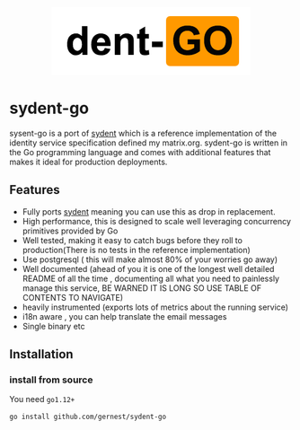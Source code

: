 <p align="center">
  <img src="logo.png"/>
</p>

 # sydent-go

sysent-go is a port of [sydent]() which is a reference implementation of the identity service specification defined my matrix.org. sydent-go is written in the Go programming language and comes with additional features that makes it ideal for production deployments.

## Features

- Fully ports [sydent]() meaning you can use this as drop in replacement.
- High performance, this is designed to scale well leveraging concurrency primitives provided by Go
- Well tested, making it easy to catch bugs before they roll to production(There is no tests in the reference implementation)
- Use postgresql ( this will make almost 80% of your worries go away)
- Well documented (ahead of you it is one of the longest well detailed README of all the time , documenting  all what you need to painlessly manage this service, BE WARNED IT IS LONG SO USE TABLE OF CONTENTS TO NAVIGATE)
- heavily instrumented (exports lots of metrics about the running service)
- i18n aware , you can help translate the email messages
- Single binary etc


## Installation

### install from source

You need `go1.12+`

```
go install github.com/gernest/sydent-go
```